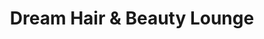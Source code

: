 ---
title: "Dream Hair & Beauty Lounge"
url: /waterford/dream-hair-and-beauty-lounge/
shop: beauty
---
